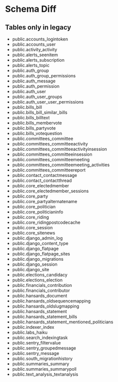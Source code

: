 # Schema Diff

## Tables only in legacy

- public.accounts_logintoken
- public.accounts_user
- public.activity_activity
- public.alerts_seenitem
- public.alerts_subscription
- public.alerts_topic
- public.auth_group
- public.auth_group_permissions
- public.auth_message
- public.auth_permission
- public.auth_user
- public.auth_user_groups
- public.auth_user_user_permissions
- public.bills_bill
- public.bills_bill_similar_bills
- public.bills_billtext
- public.bills_membervote
- public.bills_partyvote
- public.bills_votequestion
- public.committees_committee
- public.committees_committeeactivity
- public.committees_committeeactivityinsession
- public.committees_committeeinsession
- public.committees_committeemeeting
- public.committees_committeemeeting_activities
- public.committees_committeereport
- public.contact_contactmessage
- public.contact_contactthread
- public.core_electedmember
- public.core_electedmember_sessions
- public.core_party
- public.core_partyalternatename
- public.core_politician
- public.core_politicianinfo
- public.core_riding
- public.core_ridingpostcodecache
- public.core_session
- public.core_sitenews
- public.django_admin_log
- public.django_content_type
- public.django_flatpage
- public.django_flatpage_sites
- public.django_migrations
- public.django_session
- public.django_site
- public.elections_candidacy
- public.elections_election
- public.financials_contribution
- public.financials_contributor
- public.hansards_document
- public.hansards_oldsequencemapping
- public.hansards_oldslugmapping
- public.hansards_statement
- public.hansards_statement_bills
- public.hansards_statement_mentioned_politicians
- public.indexer_index
- public.labs_haiku
- public.search_indexingtask
- public.sentry_filtervalue
- public.sentry_groupedmessage
- public.sentry_message
- public.south_migrationhistory
- public.summaries_summary
- public.summaries_summarypoll
- public.text_analysis_textanalysis
